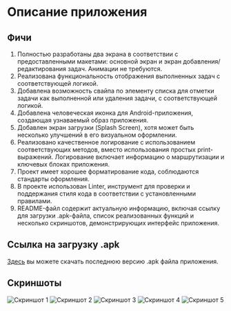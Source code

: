 # Описание приложения

## Фичи


1. Полностью разработаны два экрана в соответствии с предоставленными макетами: основной экран и экран добавления/редактирования задач. Анимации не требуются.
2. Реализована функциональность отображения выполненных задач с соответствующей логикой.
3. Добавлена возможность свайпа по элементу списка для отметки задачи как выполненной или удаления задачи, с соответствующей логикой.
4. Добавлена человеческая иконка для Android-приложения, создающая узнаваемый образ приложения.
5. Добавлен экран загрузки (Splash Screen), хотя может быть несколько улучшений в его визуальном оформлении.
6. Реализовано качественное логирование с использованием соответствующих методов, вместо использования простых print-выражений. Логирование включает информацию о маршрутизации и ключевых блоках приложения.
7. Проект имеет хорошее форматирование кода, соблюдаются стандарты оформления.
8. В проекте использован Linter, инструмент для проверки и поддержания стиля кода в соответствии с установленными правилами.
9. README-файл содержит актуальную информацию, включая ссылку для загрузки .apk-файла, список реализованных функций и несколько скриншотов, демонстрирующих интерфейс приложения.


## Ссылка на загрузку .apk

[Здесь](https://disk.yandex.ru/d/cnEVc-sqZTsDlA) вы можете скачать последнюю версию .apk файла приложения.

## Скриншоты

![Скриншот 1](https://sun9-79.userapi.com/impg/KvYxMOjEKLJr-WglvHiqzW6PjCOBEEOLGBD7oQ/rtTJL5WKst8.jpg?size=972x2160&quality=96&sign=fc20df83588095929e96876ee65a12b6&type=album)
![Скриншот 2](https://sun9-30.userapi.com/impg/ertrJB9-MhMro5mZgxk-YDtyJhmHVN2WlHIrpg/U4zBOBem89c.jpg?size=972x2160&quality=96&sign=7ce4ae372a4997c98f1308ee7496cded&type=album)
![Скриншот 3](https://sun9-80.userapi.com/impg/hGihb1g4szWnHa7izhECU_C4hwlyyCmQOR6-JA/7fqufASkGCg.jpg?size=972x2160&quality=96&sign=42c70b95ddda87a3e882ab073fb7d2f2&type=album)
![Скриншот 4](https://sun9-13.userapi.com/impg/vDPE2CvO25AL8Fym8proZME_ocYglMn73MNUZA/XjwLqY8i0sw.jpg?size=972x2160&quality=96&sign=f2fadcc40f77d78a53282ae469c17a36&type=album)
![Скриншот 5](https://sun9-23.userapi.com/impg/6MgL-DJrQNV3G4158vVFLzpIqw30FWj96jGpEg/s7-4RTS-B6Q.jpg?size=972x2160&quality=96&sign=6948c32627db5bb7e65a5536b1c307f6&type=album)
